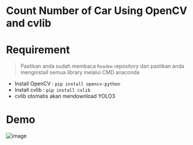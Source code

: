 # Count Number of Car Using OpenCV and cvlib

# Requirement
> Pastikan anda sudah membaca `Readme` repository dan pastikan anda menginstall semua library melalui CMD anaconda
- Install OpenCV : `pip install opencv-python`
- Install cvlib : `pip install cvlib`
- cvlib otomatis akan mendownload YOLO3

# Demo
![image](https://user-images.githubusercontent.com/58881125/137631838-b7eb429e-e464-4e72-8c16-300c632fe748.png)
